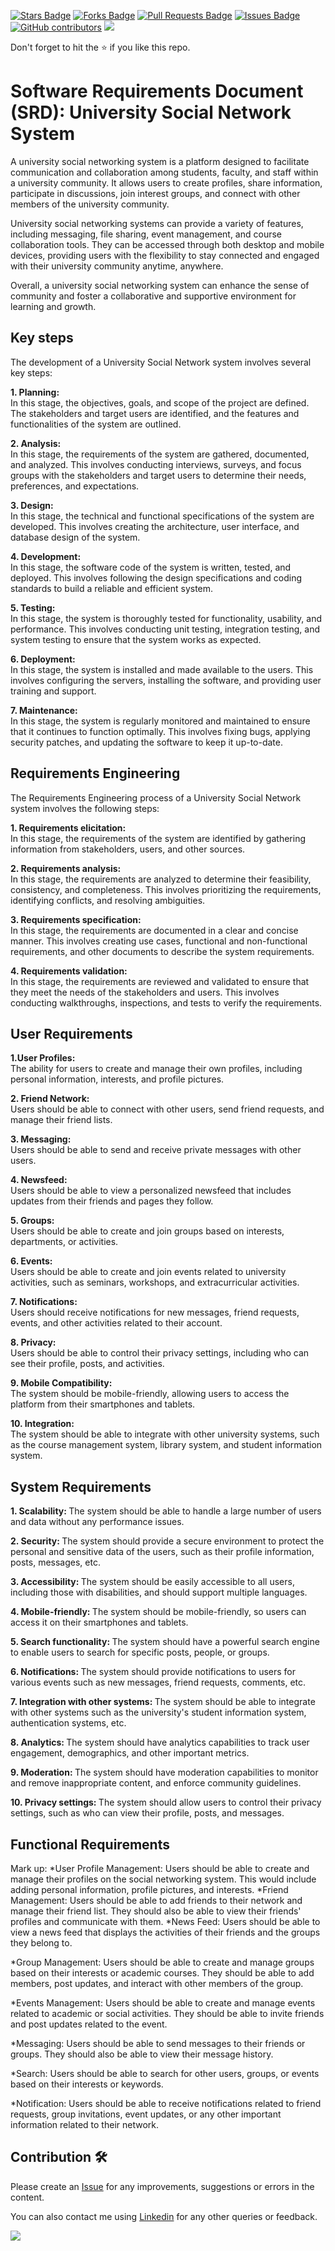 <a href="https://github.com/drshahizan/software-engineering/stargazers"><img src="https://img.shields.io/github/stars/drshahizan/software-engineering" alt="Stars Badge"/></a>
<a href="https://github.com/drshahizan/software-engineering/network/members"><img src="https://img.shields.io/github/forks/drshahizan/software-engineering" alt="Forks Badge"/></a>
<a href="https://github.com/drshahizan/software-engineering/pulls"><img src="https://img.shields.io/github/issues-pr/drshahizan/software-engineering" alt="Pull Requests Badge"/></a>
<a href="https://github.com/drshahizan/software-engineering"><img src="https://img.shields.io/github/issues/drshahizan/software-engineering" alt="Issues Badge"/></a>
<a href="https://github.com/drshahizan/software-engineering/graphs/contributors"><img alt="GitHub contributors" src="https://img.shields.io/github/contributors/drshahizan/software-engineering?color=2b9348"></a>
![](https://visitor-badge.glitch.me/badge?page_id=drshahizan/software-engineering)

Don't forget to hit the :star: if you like this repo.

# Software Requirements Document (SRD): University Social Network System
A university social networking system is a platform designed to facilitate communication and collaboration among students, faculty, and staff within a university community. It allows users to create profiles, share information, participate in discussions, join interest groups, and connect with other members of the university community.

University social networking systems can provide a variety of features, including messaging, file sharing, event management, and course collaboration tools. They can be accessed through both desktop and mobile devices, providing users with the flexibility to stay connected and engaged with their university community anytime, anywhere.

Overall, a university social networking system can enhance the sense of community and foster a collaborative and supportive environment for learning and growth.

## Key steps
The development of a University Social Network system involves several key steps:

<b>1. Planning: </b>
<br>
In this stage, the objectives, goals, and scope of the project are defined. The stakeholders and target users are identified, and the features and functionalities of the system are outlined.

<b>2. Analysis: </b>
<br>
In this stage, the requirements of the system are gathered, documented, and analyzed. This involves conducting interviews, surveys, and focus groups with the stakeholders and target users to determine their needs, preferences, and expectations.

<b>3. Design: </b>
<br>
In this stage, the technical and functional specifications of the system are developed. This involves creating the architecture, user interface, and database design of the system.

<b>4. Development: </b>
<br>
In this stage, the software code of the system is written, tested, and deployed. This involves following the design specifications and coding standards to build a reliable and efficient system.

<b>5. Testing:</b>
<br>
In this stage, the system is thoroughly tested for functionality, usability, and performance. This involves conducting unit testing, integration testing, and system testing to ensure that the system works as expected.

<b>6. Deployment: </b>
<br>
In this stage, the system is installed and made available to the users. This involves configuring the servers, installing the software, and providing user training and support.

<b>7. Maintenance: </b>
<br>
In this stage, the system is regularly monitored and maintained to ensure that it continues to function optimally. This involves fixing bugs, applying security patches, and updating the software to keep it up-to-date.

## Requirements Engineering
The Requirements Engineering process of a University Social Network system involves the following steps:

<b>1. Requirements elicitation: </b>
<br>
In this stage, the requirements of the system are identified by gathering information from stakeholders, users, and other sources.

<b>2. Requirements analysis: </b>
<br>
In this stage, the requirements are analyzed to determine their feasibility, consistency, and completeness. This involves prioritizing the requirements, identifying conflicts, and resolving ambiguities.

<b>3. Requirements specification: </b>
<br>
In this stage, the requirements are documented in a clear and concise manner. This involves creating use cases, functional and non-functional requirements, and other documents to describe the system requirements.

<b>4. Requirements validation: </b>
<br>
In this stage, the requirements are reviewed and validated to ensure that they meet the needs of the stakeholders and users. This involves conducting walkthroughs, inspections, and tests to verify the requirements.

## User Requirements
<b>1.User Profiles: </b>
<br>
The ability for users to create and manage their own profiles, including personal information, interests, and profile pictures.

<b>2. Friend Network: </b>
<br>Users should be able to connect with other users, send friend requests, and manage their friend lists.

<b>3. Messaging: </b><br>Users should be able to send and receive private messages with other users.

<b>4. Newsfeed: </b><br>Users should be able to view a personalized newsfeed that includes updates from their friends and pages they follow.

<b>5. Groups: </b><br>Users should be able to create and join groups based on interests, departments, or activities.

<b>6. Events: </b><br>Users should be able to create and join events related to university activities, such as seminars, workshops, and extracurricular activities.

<b>7. Notifications: </b><br>Users should receive notifications for new messages, friend requests, events, and other activities related to their account.

<b>8. Privacy: </b><br>Users should be able to control their privacy settings, including who can see their profile, posts, and activities.

<b>9. Mobile Compatibility: </b><br>The system should be mobile-friendly, allowing users to access the platform from their smartphones and tablets.

<b>10. Integration: </b><br>The system should be able to integrate with other university systems, such as the course management system, library system, and student information system.

## System Requirements
<b>1. Scalability: </b>The system should be able to handle a large number of users and data without any performance issues.

<b>2. Security: </b>The system should provide a secure environment to protect the personal and sensitive data of the users, such as their profile information, posts, messages, etc.

<b>3. Accessibility: </b>The system should be easily accessible to all users, including those with disabilities, and should support multiple languages.

<b>4. Mobile-friendly: </b>The system should be mobile-friendly, so users can access it on their smartphones and tablets.

<b>5. Search functionality: </b>The system should have a powerful search engine to enable users to search for specific posts, people, or groups.

<b>6. Notifications: </b>The system should provide notifications to users for various events such as new messages, friend requests, comments, etc.

<b>7. Integration with other systems: </b>The system should be able to integrate with other systems such as the university's student information system, authentication systems, etc.

<b>8. Analytics: </b>The system should have analytics capabilities to track user engagement, demographics, and other important metrics.

<b>9. Moderation: </b>The system should have moderation capabilities to monitor and remove inappropriate content, and enforce community guidelines.

<b>10. Privacy settings: </b>The system should allow users to control their privacy settings, such as who can view their profile, posts, and messages.

## Functional Requirements
Mark up:
*User Profile Management: Users should be able to create and manage their profiles on the social networking system. This would include adding personal information, profile pictures, and interests.
*Friend Management: Users should be able to add friends to their network and manage their friend list. They should also be able to view their friends' profiles and communicate with them.
*News Feed: Users should be able to view a news feed that displays the activities of their friends and the groups they belong to.

*Group Management: Users should be able to create and manage groups based on their interests or academic courses. They should be able to add members, post updates, and interact with other members of the group.

*Events Management: Users should be able to create and manage events related to academic or social activities. They should be able to invite friends and post updates related to the event.

*Messaging: Users should be able to send messages to their friends or groups. They should also be able to view their message history.

*Search: Users should be able to search for other users, groups, or events based on their interests or keywords.

*Notification: Users should be able to receive notifications related to friend requests, group invitations, event updates, or any other important information related to their network.

## Contribution 🛠️
Please create an [Issue](https://github.com/drshahizan/software-engineering/issues) for any improvements, suggestions or errors in the content.

You can also contact me using [Linkedin](https://www.linkedin.com/in/drshahizan/) for any other queries or feedback.

![](https://visitor-badge.glitch.me/badge?page_id=drshahizan)




